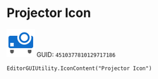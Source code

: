 # Projector Icon
![](/img/Projector%20Icon.png)
GUID: `4510377810129717186`
```
EditorGUIUtility.IconContent("Projector Icon")
```

